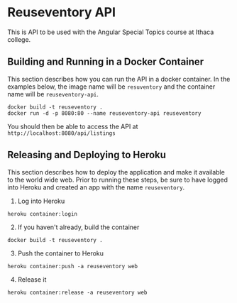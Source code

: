 # Reuseventory API
This is API to be used with the Angular Special Topics course at Ithaca college. 

## Building and Running in a Docker Container

This section describes how you can run the API in a docker container. In the examples below, the image name will be `resuventory` and the container name will be `reuseventory-api`. 

```
docker build -t reuseventory .
docker run -d -p 8080:80 --name reuseventory-api reuseventory
```

You should then be able to access the API at `http://localhost:8080/api/listings`


## Releasing and Deploying to Heroku

This section describes how to deploy the application and make it available to the world wide web. Prior to running these steps, be sure to have logged into Heroku and created an app with the name `reuseventory`.

1. Log into Heroku
```
heroku container:login
```

2. If you haven't already, build the container
```
docker build -t reuseventory .
```

3. Push the container to Heroku
```
heroku container:push -a reuseventory web
```

4. Release it
```
heroku container:release -a reuseventory web
```
